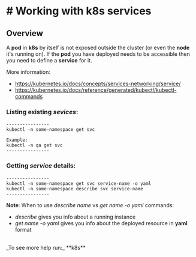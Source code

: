 # # Working with **k8s services**

## Overview

A **pod** in **k8s** by itself is not exposed outside the cluster (or even the **node** it's running on). If the **pod** you have deployed needs to be accessible then you need to define a **service** for it.<br>

More information:

- https://kubernetes.io/docs/concepts/services-networking/service/
- https://kubernetes.io/docs/reference/generated/kubectl/kubectl-commands

### Listing existing _sevices_:
```
----------------
kubectl -n some-namespace get svc

Example:
kubectl -n qa get svc
----------------
```

### Getting _service_ details:
```
----------------
kubectl -n some-namespace get svc service-name -o yaml
kubectl -n some-namespace describe svc service-name
----------------
```

**Note**: When to use _describe name_ vs _get name -o yaml_ commands:<br>

- _describe_ gives you info about a running instance
- _get name -o yaml_ gives you info about the deployed resource in **yaml** format 

<br>
_To see more help run:_ **k8s**